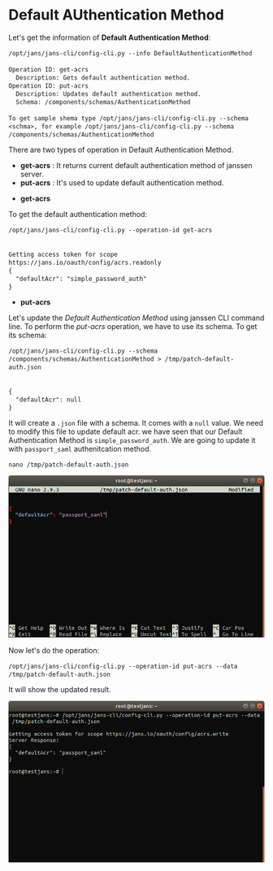 # Default AUthentication Method

Let's get the information of **Default Authentication Method**:

```
/opt/jans/jans-cli/config-cli.py --info DefaultAuthenticationMethod

Operation ID: get-acrs
  Description: Gets default authentication method.
Operation ID: put-acrs
  Description: Updates default authentication method.
  Schema: /components/schemas/AuthenticationMethod

To get sample shema type /opt/jans/jans-cli/config-cli.py --schema <schma>, for example /opt/jans/jans-cli/config-cli.py --schema /components/schemas/AuthenticationMethod
```

There are two types of operation in Default Authentication Method.
* __get-acrs__ : It returns current default authentication method of janssen server.
* __put-acrs__ : It's used to update default authentication method.

- **get-acrs**
  
To get the default authentication method:
```
/opt/jans/jans-cli/config-cli.py --operation-id get-acrs


Getting access token for scope https://jans.io/oauth/config/acrs.readonly
{
  "defaultAcr": "simple_password_auth"
}
```

- **__put-acrs__**

Let's update the _Default Authentication Method_ using janssen CLI command line. To perform the _put-acrs_ operation, we have to use its schema.
To get its schema:

```commandline
/opt/jans/jans-cli/config-cli.py --schema /components/schemas/AuthenticationMethod > /tmp/patch-default-auth.json


{
  "defaultAcr": null
}
```

It will create a `.json` file with a schema. It comes with a `null` value. We need to modify this file to update default acr.
we have seen that our Default Authentication Method is `simple_password_auth`. We are going to update it with `passport_saml` authenitcation method.

```commandline
nano /tmp/patch-default-auth.json
```
![update default authentication method](img/cl-update-default-auth.png)

Now let's do the operation:
```commandline
/opt/jans/jans-cli/config-cli.py --operation-id put-acrs --data /tmp/patch-default-auth.json
```

It will show the updated result.

![updated result](img/cl-update-default-auth-result.png)

